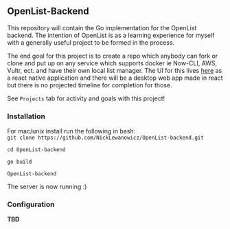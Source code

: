 ## OpenList-Backend
This repository will contain the Go implementation for the OpenList backend. The intention of OpenList is as a learning experience for myself with a generally useful project to be formed in the process. 

The end goal for this project is to create a repo which anybody can fork or clone and put up on any service which supports docker ie Now-CLI, AWS, Vultr, ect. and have their own local list manager. The UI for this lives [here](https://github.com/NickLewanowicz/OpenList-app) as a react native application and there will be a desktop web app made in react but there is no projected timeline for completion for those.

See `Projects` tab for activity and goals with this project!

### Installation
For mac/unix install run the following in bash:  
`git clone https://github.com/NickLewanowicz/OpenList-backend.git`

`cd OpenList-backend`

`go build`

`OpenList-backend`

The server is now running :)



### Configuration 
**TBD**
